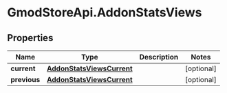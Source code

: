 # GmodStoreApi.AddonStatsViews

## Properties

Name | Type | Description | Notes
------------ | ------------- | ------------- | -------------
**current** | [**AddonStatsViewsCurrent**](AddonStatsViewsCurrent.md) |  | [optional] 
**previous** | [**AddonStatsViewsCurrent**](AddonStatsViewsCurrent.md) |  | [optional] 


